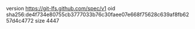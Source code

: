 version https://git-lfs.github.com/spec/v1
oid sha256:de4f734e80755cb3777033b76c30faee07e668f75628c639af8fb6257d4c4772
size 4447
